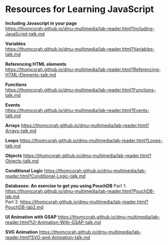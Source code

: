 # Resources for Learning JavaScript  

**Including Javascript in your page**  
<https://thomcorah.github.io/dmu-multimedia/lab-reader.html?Including-JavaScript-talk.md>  

**Variables**  
<https://thomcorah.github.io/dmu-multimedia/lab-reader.html?Variables-talk.md>  

**Referencing HTML elements**  
<https://thomcorah.github.io/dmu-multimedia/lab-reader.html?Referencing-HTML-Elements-talk.md>  

**Functions**  
<https://thomcorah.github.io/dmu-multimedia/lab-reader.html?Functions-talk.md>  

**Events**  
<https://thomcorah.github.io/dmu-multimedia/lab-reader.html?Events-talk.md>  

**Arrays**
<https://thomcorah.github.io/dmu-multimedia/lab-reader.html?Arrays-talk.md>  

**Loops**
<https://thomcorah.github.io/dmu-multimedia/lab-reader.html?Loops-talk.md>  

**Objects**
<https://thomcorah.github.io/dmu-multimedia/lab-reader.html?Objects-talk.md>  

**Conditional Logic**
<https://thomcorah.github.io/dmu-multimedia/lab-reader.html?Conditional-Logic-talk.md>  

**Databases: An exercise to get you using PouchDB**
Part 1: <https://thomcorah.github.io/dmu-multimedia/lab-reader.html?PouchDB-lab.md>    
Part 2: <https://thomcorah.github.io/dmu-multimedia/lab-reader.html?PouchDB-lab2.md>    

**UI Animation with GSAP**
<https://thomcorah.github.io/dmu-multimedia/lab-reader.html?UI-Animation-With-GSAP-talk.md>  

**SVG Animation**
<https://thomcorah.github.io/dmu-multimedia/lab-reader.html?SVG-and-Animation-talk.md>

